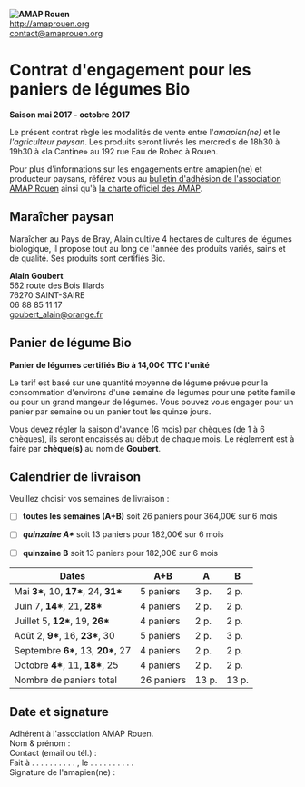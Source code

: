 **![AMAP Rouen](assets/images/logo-amap-rouen-small.png)**  
http://amaprouen.org  
contact@amaprouen.org

# Contrat d'engagement pour les paniers de légumes Bio
**Saison mai 2017 - octobre 2017**

Le présent contrat règle les modalités de vente entre l'*amapien(ne)* et le *l'agriculteur paysan*. Les produits seront livrés les mercredis de 18h30 à 19h30 à «la Cantine» au 192 rue Eau de Robec à Rouen.

Pour plus d'informations sur les engagements entre amapien(ne) et producteur paysans, référez vous au [bulletin d'adhésion de l'association AMAP Rouen](bulletin-adhesion-amap-rouen) ainsi qu'à [la charte officiel des AMAP](http://miramap.org/IMG/pdf/charte_des_amap_mars_2014-2.pdf).

## Maraîcher paysan

Maraîcher au Pays de Bray, Alain cultive 4 hectares de cultures de légumes biologique, il propose tout au long de l'année des produits variés, sains et de qualité. Ses produits sont certifiés Bio.

**Alain Goubert**  
562 route des Bois Illards  
76270 SAINT-SAIRE  
06 88 85 11 17  
goubert_alain@orange.fr

## Panier de légume Bio
**Panier de légumes certifiés Bio à 14,00€ TTC l'unité**

Le tarif est basé sur une quantité moyenne de légume prévue pour la consommation d'environs d'une semaine de légumes pour une petite famille ou pour un grand mangeur de légumes. Vous pouvez vous engager pour un panier par semaine ou un panier tout les quinze jours.

 Vous devez régler la saison d'avance (6 mois) par chèques (de 1 à 6 chèques), ils seront encaissés au début de chaque mois. Le réglement est à faire par **chèque(s)** au nom de **Goubert**.

## Calendrier de livraison

Veuillez choisir vos semaines  de livraison : 

 - [ ] __toutes les semaines (A+B)__ soit 26 paniers pour 364,00€ sur 6 mois
 - [ ] ___quinzaine A*___ soit 13 paniers pour 182,00€ sur 6 mois
 - [ ] __quinzaine B__ soit 13 paniers pour 182,00€ sur 6 mois


| Dates | A+B | **A** | B  |
|-------|-----|-------|----|
| Mai __3*__, 10,  __17*__, 24, __31*__ | 5 paniers  | 3 p.  | 2  p. |
| Juin 7, __14*__, 21, __28*__          | 4 paniers  | 2 p.  | 2  p. |
| Juillet 5, __12*__, 19, __26*__       | 4 paniers  | 2 p.  | 2  p. |
| Août 2, __9*__, 16, __23*__, 30       | 5 paniers  | 2 p.  | 3  p. |
| Septembre __6*__, 13, __20*__, 27     | 4 paniers  | 2 p.  | 2  p. |
| Octobre __4*__, 11, __18*__, 25       | 4 paniers  | 2 p.  | 2  p. |
| Nombre de paniers total               | 26 paniers | 13 p. | 13 p. |

## Date et signature
Adhérent à l'association AMAP Rouen.  
Nom & prénom :  
Contact (email ou tél.) :  
Fait à . . . . . . . . . . , le . . . . . . . . . .    
Signature de l'amapien(ne) :